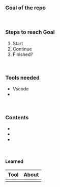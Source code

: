 
### Goal of the repo

<br>

### Steps to reach Goal
1. Start
2. Continue
3. Finished?
<br>

### Tools needed
- Vscode
- 

<br>

### Contents
- [](.js)
- [](.html)
- []()

<br>

#### Learned

 | Tool  | About  |
 | ----- | ------ |
 |  |  |